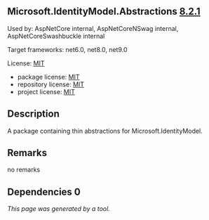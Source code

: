 Microsoft.IdentityModel.Abstractions [8.2.1](https://www.nuget.org/packages/Microsoft.IdentityModel.Abstractions/8.2.1)
--------------------

Used by: AspNetCore internal, AspNetCoreNSwag internal, AspNetCoreSwashbuckle internal

Target frameworks: net6.0, net8.0, net9.0

License: [MIT](../../../../licenses/mit) 

- package license: [MIT](https://licenses.nuget.org/MIT) 
- repository license: [MIT](https://github.com/AzureAD/azure-activedirectory-identitymodel-extensions-for-dotnet) 
- project license: [MIT](https://github.com/AzureAD/azure-activedirectory-identitymodel-extensions-for-dotnet) 

Description
-----------
A package containing thin abstractions for Microsoft.IdentityModel.

Remarks
-----------
no remarks


Dependencies 0
-----------


*This page was generated by a tool.*